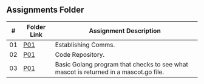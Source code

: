 ##  Assignments Folder

|   #   | Folder Link | Assignment Description                                          |
| :---: | ----------- | ----------------------------------------------------------      |
| 01    | [P01](https://github.com/bglawson1001/4143-PLC-Lawson/tree/main/Assignments/P01) | Establishing Comms.
| 02    | [P01](https://github.com/bglawson1001/4143-PLC-Lawson/tree/main/Assignments/P01) | Code Repository.
| 03    | [P01](https://github.com/bglawson1001/4143-PLC-Lawson/tree/main/Assignments/P01) | Basic Golang program that checks to see what mascot is returned in a mascot.go file.


